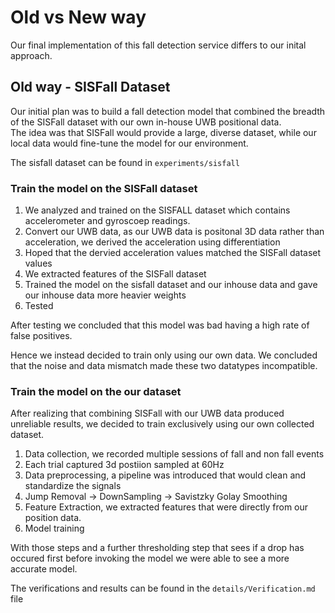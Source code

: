 # Old vs New way
Our final implementation of this fall detection service differs to our inital approach.

## Old way - SISFall Dataset

Our initial plan was to build a fall detection model that combined the breadth of the SISFall dataset with our own in-house UWB positional data.\
The idea was that SISFall would provide a large, diverse dataset, while our local data would fine-tune the model for our environment.

The sisfall dataset can be found in ```experiments/sisfall```

### Train the model on the SISFall dataset
1) We analyzed and trained on the SISFALL dataset which contains accelerometer and gyroscoep readings.
2) Convert our UWB data, as our UWB data is positonal 3D data rather than acceleration, we derived the acceleration using differentiation
3) Hoped that the dervied acceleration values matched the SISFall dataset values
4) We extracted features of the SISFall dataset
5) Trained the model on the sisfall dataset and our inhouse data and gave our inhouse data more heavier weights
6) Tested

After testing we concluded that this model was bad having a high rate of false positives.

Hence we instead decided to train only using our own data.
We concluded that the noise and data mismatch made these two datatypes incompatible.

### Train the model on the our dataset
After realizing that combining SISFall with our UWB data produced unreliable results, we decided to train exclusively using our own collected dataset.

1) Data collection, we recorded multiple sessions of fall and non fall events
2) Each trial captured 3d postiion sampled at 60Hz
3) Data preprocessing, a pipeline was introduced that would clean and standardize the signals
4) Jump Removal -> DownSampling -> Savistzky Golay Smoothing
5) Feature Extraction, we extracted features that were directly from our position data.
6) Model training

With those steps and a further thresholding step that sees if a drop has occured first before invoking the model we were able to see a more accurate model.

The verifications and results can be found in the ```details/Verification.md``` file